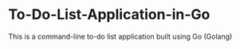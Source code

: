 # To-Do-List-Application-in-Go
This is a command-line to-do list application built using Go (Golang)
